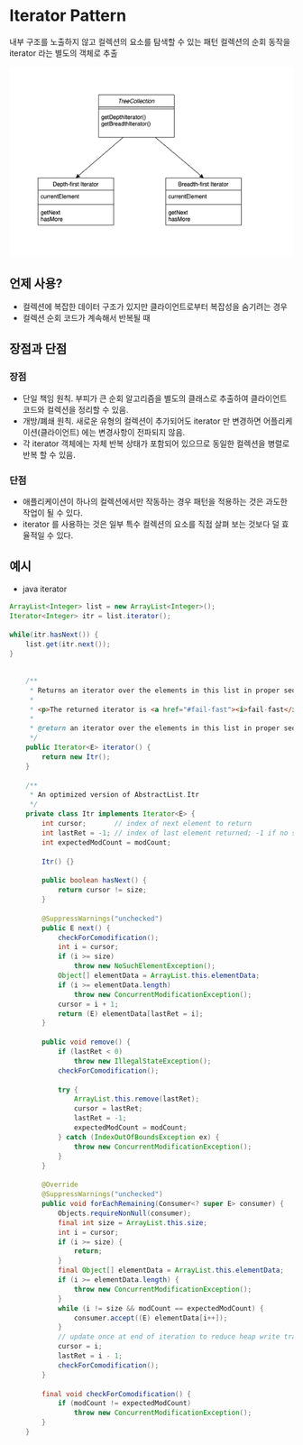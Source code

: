# Iterator Pattern

내부 구조를 노출하지 않고 컬렉션의 요소를 탐색할 수 있는 패턴
컬렉션의 순회 동작을 iterator 라는 별도의 객체로 추출


![uml](../../resource/behavioral-patterns/iterator01.png)

## 언제 사용?
- 컬렉션에 복잡한 데이터 구조가 있지만 클라이언트로부터 복잡성을 숨기려는 경우
- 컬렉션 순회 코드가 계속해서 반복될 때

## 장점과 단점
### 장점
- 단일 책임 원칙. 
    부피가 큰 순회 알고리즘을 별도의 클래스로 추출하여 클라이언트 코드와 컬렉션을 정리할 수 있음.
- 개방/폐쇄 원칙. 
    새로운 유형의 컬렉션이 추가되어도 iterator 만 변경하면 어플리케이션(클라이언트) 에는 변경사항이 전파되지 않음.
- 각 iterator 객체에는 자체 반복 상태가 포함되어 있으므로 동일한 컬렉션을 병렬로 반복 할 수 있음.


### 단점
- 애플리케이션이 하나의 컬렉션에서만 작동하는 경우 패턴을 적용하는 것은 과도한 작업이 될 수 있다.
- iterator 를 사용하는 것은 일부 특수 컬렉션의 요소를 직접 살펴 보는 것보다 덜 효율적일 수 있다.


## 예시
- java iterator
```java
ArrayList<Integer> list = new ArrayList<Integer>();
Iterator<Integer> itr = list.iterator();

while(itr.hasNext()) {
    list.get(itr.next());
}
```

```java

    /**
     * Returns an iterator over the elements in this list in proper sequence.
     *
     * <p>The returned iterator is <a href="#fail-fast"><i>fail-fast</i></a>.
     *
     * @return an iterator over the elements in this list in proper sequence
     */
    public Iterator<E> iterator() {
        return new Itr();
    }

    /**
     * An optimized version of AbstractList.Itr
     */
    private class Itr implements Iterator<E> {
        int cursor;       // index of next element to return
        int lastRet = -1; // index of last element returned; -1 if no such
        int expectedModCount = modCount;

        Itr() {}

        public boolean hasNext() {
            return cursor != size;
        }

        @SuppressWarnings("unchecked")
        public E next() {
            checkForComodification();
            int i = cursor;
            if (i >= size)
                throw new NoSuchElementException();
            Object[] elementData = ArrayList.this.elementData;
            if (i >= elementData.length)
                throw new ConcurrentModificationException();
            cursor = i + 1;
            return (E) elementData[lastRet = i];
        }

        public void remove() {
            if (lastRet < 0)
                throw new IllegalStateException();
            checkForComodification();

            try {
                ArrayList.this.remove(lastRet);
                cursor = lastRet;
                lastRet = -1;
                expectedModCount = modCount;
            } catch (IndexOutOfBoundsException ex) {
                throw new ConcurrentModificationException();
            }
        }

        @Override
        @SuppressWarnings("unchecked")
        public void forEachRemaining(Consumer<? super E> consumer) {
            Objects.requireNonNull(consumer);
            final int size = ArrayList.this.size;
            int i = cursor;
            if (i >= size) {
                return;
            }
            final Object[] elementData = ArrayList.this.elementData;
            if (i >= elementData.length) {
                throw new ConcurrentModificationException();
            }
            while (i != size && modCount == expectedModCount) {
                consumer.accept((E) elementData[i++]);
            }
            // update once at end of iteration to reduce heap write traffic
            cursor = i;
            lastRet = i - 1;
            checkForComodification();
        }

        final void checkForComodification() {
            if (modCount != expectedModCount)
                throw new ConcurrentModificationException();
        }
    }
```




